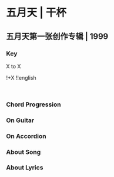 # 五月天 | 干杯
## 五月天第一张创作专辑 | 1999

### Key
X to X
&nbsp;

!+X
!!english






&nbsp;&nbsp;

### Chord Progression


### On Guitar

### On Accordion

### About Song

### About Lyrics

